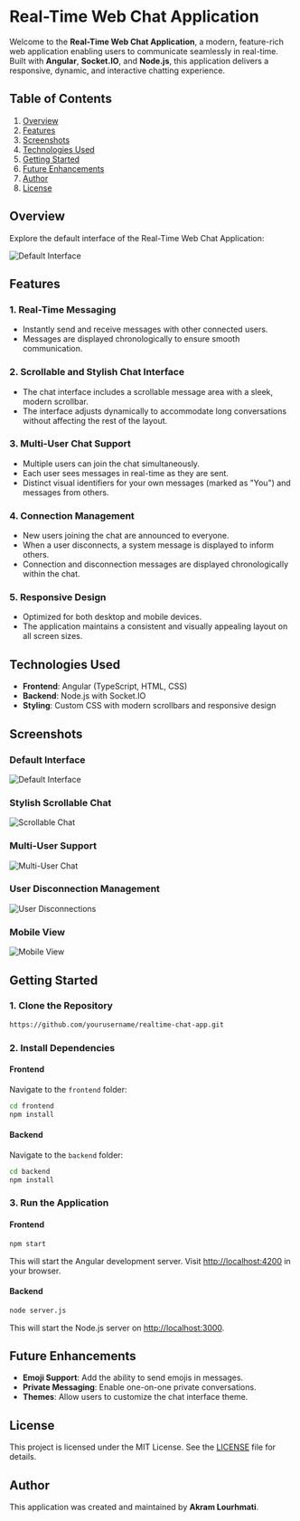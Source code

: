 # Real-Time Web Chat Application

Welcome to the **Real-Time Web Chat Application**, a modern, feature-rich web application enabling users to communicate seamlessly in real-time. Built with **Angular**, **Socket.IO**, and **Node.js**, this application delivers a responsive, dynamic, and interactive chatting experience.

## **Table of Contents**

1. [Overview](#overview)
2. [Features](#features)
3. [Screenshots](#screenshots)
4. [Technologies Used](#technologies-used)
5. [Getting Started](#getting-started)
6. [Future Enhancements](#future-enhancements)
7. [Author](#author)
8. [License](#license)


## **Overview**

Explore the default interface of the Real-Time Web Chat Application:

![Default Interface](https://placeholder.com/image1.png)


## **Features**

### **1. Real-Time Messaging**
- Instantly send and receive messages with other connected users.
- Messages are displayed chronologically to ensure smooth communication.

### **2. Scrollable and Stylish Chat Interface**
- The chat interface includes a scrollable message area with a sleek, modern scrollbar.
- The interface adjusts dynamically to accommodate long conversations without affecting the rest of the layout.

### **3. Multi-User Chat Support**
- Multiple users can join the chat simultaneously.
- Each user sees messages in real-time as they are sent.
- Distinct visual identifiers for your own messages (marked as "You") and messages from others.

### **4. Connection Management**
- New users joining the chat are announced to everyone.
- When a user disconnects, a system message is displayed to inform others.
- Connection and disconnection messages are displayed chronologically within the chat.

### **5. Responsive Design**
- Optimized for both desktop and mobile devices.
- The application maintains a consistent and visually appealing layout on all screen sizes.

## **Technologies Used**

- **Frontend**: Angular (TypeScript, HTML, CSS)
- **Backend**: Node.js with Socket.IO
- **Styling**: Custom CSS with modern scrollbars and responsive design

## **Screenshots**

### **Default Interface**
![Default Interface](https://placeholder.com/image1.png)

### **Stylish Scrollable Chat**
![Scrollable Chat](https://placeholder.com/image2.png)

### **Multi-User Support**
![Multi-User Chat](https://placeholder.com/image3.png)

### **User Disconnection Management**
![User Disconnections](https://placeholder.com/image4.png)

### **Mobile View**
![Mobile View](https://placeholder.com/image5.png)

## **Getting Started**

### **1. Clone the Repository**
```bash
https://github.com/yourusername/realtime-chat-app.git
```

### **2. Install Dependencies**
#### **Frontend**
Navigate to the `frontend` folder:
```bash
cd frontend
npm install
```

#### **Backend**
Navigate to the `backend` folder:
```bash
cd backend
npm install
```

### **3. Run the Application**
#### **Frontend**
```bash
npm start
```
This will start the Angular development server. Visit [http://localhost:4200](http://localhost:4200) in your browser.

#### **Backend**
```bash
node server.js
```
This will start the Node.js server on [http://localhost:3000](http://localhost:3000).


## **Future Enhancements**
- **Emoji Support**: Add the ability to send emojis in messages.
- **Private Messaging**: Enable one-on-one private conversations.
- **Themes**: Allow users to customize the chat interface theme.

## **License**
This project is licensed under the MIT License. See the [LICENSE](LICENSE) file for details.

## **Author**
This application was created and maintained by **Akram Lourhmati**.



